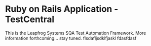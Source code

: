 ﻿# Ruby on Rails Application - TestCentral

This is the Leapfrog Systems SQA Test Automation Framework.
More information forthcoming... stay tuned.
flsdafljsdklfjaskl
fdasfdasf